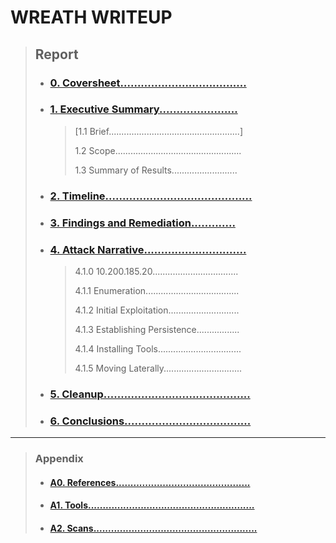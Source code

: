 # WREATH WRITEUP

> ## Report
> - ### [0. Coversheet.....................................](#Wreath-Network-Penetration-Report)
> 
> - ### [1. Executive Summary.......................](#Executive-Summary)
>   >  [1.1 Brief....................................................]
>   >
>   >  1.2 Scope..................................................
>   >
>   >  1.3 Summary of Results..........................
>
> - ### [2. Timeline...........................................](#Timeline)
> 
> - ### [3. Findings and Remediation.............](#Findings-and-Remediations)
> 
> - ### [4. Attack Narrative..............................](#Attack-Narrative)
>
>    >  4.1.0 10.200.185.20..................................
>    >
>    >  4.1.1 Enumeration.....................................
>    >
>    >  4.1.2 Initial Exploitation............................
>    >
>    >  4.1.3 Establishing Persistence.................
>    >
>    >  4.1.4 Installing Tools.................................
>    >
>    >  4.1.5 Moving Laterally...............................
> - ### [5. Cleanup...........................................](#Cleanup)
> 
> - ### [6. Conclusions.....................................](#Conclusions)

---

>### Appendix
>
>- #### [A0. References..............................................](#References)
>
>- #### [A1. Tools.........................................................](#Tools)
>
>- #### [A2. Scans........................................................](#Scans)
